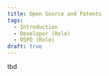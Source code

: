 ```yaml
---
title: Open Source and Patents
tags: 
  - Introduction
  - Developer (Role)
  - OSPO (Role)
draft: true
---
```


tbd